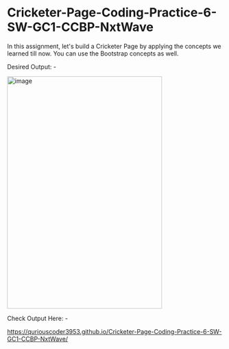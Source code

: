 # Cricketer-Page-Coding-Practice-6-SW-GC1-CCBP-NxtWave


In this assignment, let's build a Cricketer Page by applying the concepts we learned till now. You can use the Bootstrap concepts as well.



Desired Output: -



<img width="361" height="542" alt="image" src="https://github.com/user-attachments/assets/7b668f90-5d28-4ac1-a58a-2e7f5f2b3e84" />




Check Output Here: -


https://quriouscoder3953.github.io/Cricketer-Page-Coding-Practice-6-SW-GC1-CCBP-NxtWave/
